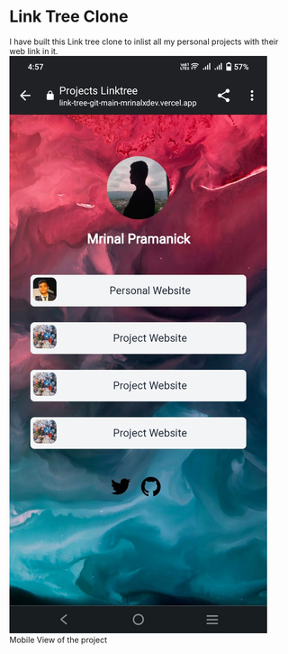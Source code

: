 # Link Tree Clone

I have built this Link tree clone to inlist all my personal projects with their web link in it. 
![app screenshot](readme.jpeg)
Mobile View of the project